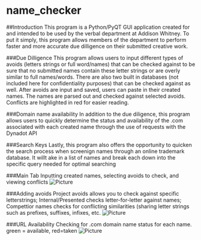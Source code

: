 # name_checker

##Introduction
This program is a Python/PyQT GUI application created for and intended to be used by the verbal department at Addison Whitney.
To put it simply, this program allows members of the department to perform faster and more accurate due dilligence on their submitted creative work.

###Due Dilligence
This program allows users to input different types of avoids (letters strings or full word/names) that can be checked against to be sure that no submitted names contain these letter strings or are overly similar to full names/words.
There are also two built in databases (not included here for confidentiality purposes) that can be checked against as well.
After avoids are input and saved, users can paste in their created names. The names are parsed out and checked against selected avoids. Conflicts are highlighted in red for easier reading.

###Domain name availability
In addition to the due diligence, this program allows users to quickly determine the status and availability of the .com associated with each created name through the use of requests with the Dynadot API

###Search Keys
Lastly, this program also offers the opportunity to quicken the search process when screenign names through an online trademark database. It willt ake in a list of names and break each down into the specific query needed for optimal searching


###Main Tab 
Inputting created names, selecting avoids to check, and viewing conflicts
![Picture](http://i.imgur.com/flSMGIy.png?1)

###Adding avoids
Project avoids allows you to check against specific letterstrings;
Internal/Presented checks letter-for-letter against names;
Compettior names checks for conflicting similarities (sharing letter strings such as prefixes, suffixes, infixes, etc.
![Picture](http://i.imgur.com/5y9kHjD.png?1)

###URL Availability
Checking for .com domain name status for each name.
green = available, red=taken
![Picture](http://i.imgur.com/EIQ18Op.png?1)
